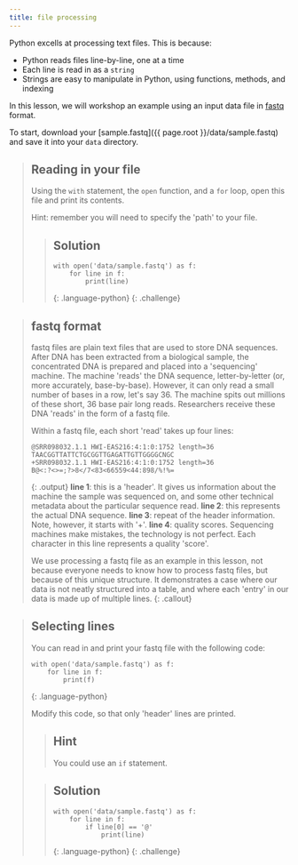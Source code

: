 ```yaml
---
title: file processing
---
```


Python excells at processing text files. This is because:

* Python reads files line-by-line, one at a time
* Each line is read in as a `string`
* Strings are easy to manipulate in Python, using functions, methods, and indexing

In this lesson, we will workshop an example using an input data file 
in [fastq](https://en.wikipedia.org/wiki/FASTQ_format) format.

To start, download your [sample.fastq]({{ page.root }}/data/sample.fastq) and 
save it into your `data` directory.

> ## Reading in your file
> 
> Using the `with` statement, the `open` function, and a `for` loop,
> open this file and print its contents.
>
> Hint: remember you will need to specify the 'path' to your file.
>
> > ## Solution
> > ~~~
> > with open('data/sample.fastq') as f:
> >     for line in f:
> >         print(line)
> > ~~~
> > {: .language-python}
{: .challenge}

> ## fastq format
> fastq files are plain text files that are used to store DNA sequences.
> After DNA has been extracted from a biological sample, the concentrated
> DNA is prepared and placed into a 'sequencing' machine. The machine
> 'reads' the DNA sequence, letter-by-letter (or, more accurately, base-by-base).
> However, it can only read a small number of bases in a row, let's say 36. 
> The machine spits out millions of these short, 36 base pair long reads. 
> Researchers receive these DNA 'reads' in the form of a fastq file. 
> 
> Within a fastq file, each short 'read' takes up four lines:
> 
> ~~~
> @SRR098032.1.1 HWI-EAS216:4:1:0:1752 length=36
> TAACGGTTATTCTGCGGTTGAGATTGTTGGGGCNGC
> +SRR098032.1.1 HWI-EAS216:4:1:0:1752 length=36
> B@<:?<>=;?>8</7<83<66559<44:898/%!%=
> ~~~
> {: .output}
> **line 1**: this is a 'header'. It gives us information about the machine
> the sample was sequenced on, and some other technical metadata about the 
> particular sequence read.
> **line 2**: this represents the actual DNA sequence. 
> **line 3**: repeat of the header information. Note, however, it starts with '+'.
> **line 4**: quality scores. Sequencing machines make mistakes, the technology is 
> not perfect. Each character in this line represents a quality 'score'. 
>
> We use processing a fastq file as an example in this lesson, not because everyone
> needs to know how to process fastq files, but because of this unique structure. 
> It demonstrates a case where our data is not neatly structured into a table, and 
> where each 'entry' in our data is made up of multiple lines.
{: .callout}

> ## Selecting lines
> 
> You can read in and print your fastq file with the following code:
> 
> ~~~
> with open('data/sample.fastq') as f:
>     for line in f:
>         print(f)
> ~~~
> {: .language-python}
> 
> Modify this code, so that only 'header' lines are printed.
>
> > ## Hint
> > You could use an `if` statement.
> 
>
> > ## Solution
> > ~~~
> > with open('data/sample.fastq') as f:
> >     for line in f:
> >         if line[0] == '@'
> >             print(line)
> > ~~~
> > {: .language-python}
{: .challenge}
